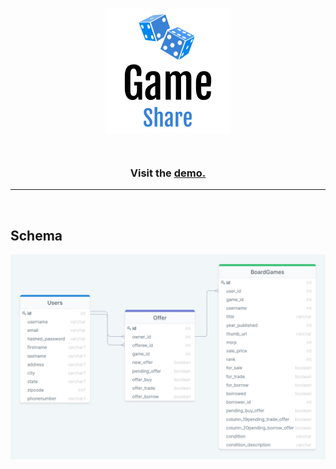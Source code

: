 <p align='center'>
  <img align='center' src='./client/public/game-share-logo.png' alt='game-share-logo' />
  <br />
</p>

<br />

<h3 align='center'>Visit the <a href='https://game-share-ltz.herokuapp.com'>demo.</a></h3>

<hr />



<br />

## Schema
<img src='./client/public/game-share-schema.png' alt='game-share-schema' />


